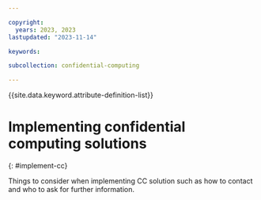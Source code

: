 ```yaml
---

copyright:
  years: 2023, 2023
lastupdated: "2023-11-14"

keywords: 

subcollection: confidential-computing

---
```


{{site.data.keyword.attribute-definition-list}}

# Implementing confidential computing solutions
{: #implement-cc}


Things to consider when implementing CC solution such as how to contact and who to ask for further information.


